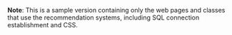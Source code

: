 **Note**: This is a sample version containing only the web pages and classes that use the recommendation systems, including SQL connection establishment and CSS.
